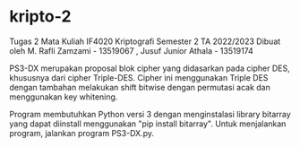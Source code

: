# kripto-2
Tugas 2 Mata Kuliah IF4020 Kriptografi Semester 2 TA 2022/2023
Dibuat oleh M. Rafli Zamzami - 13519067 , Jusuf Junior Athala - 13519174
     
PS3-DX merupakan proposal blok cipher yang didasarkan pada cipher DES, khususnya dari cipher Triple-DES. Cipher ini menggunakan Triple DES dengan tambahan melakukan shift bitwise dengan permutasi acak dan menggunakan key whitening.     
   
Program membutuhkan Python versi 3 dengan menginstalasi library bitarray yang dapat diinstall menggunakan "pip install bitarray". Untuk menjalankan program, jalankan program PS3-DX.py.
